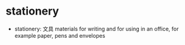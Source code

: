 # stationery

- stationery: 文具 materials for writing and for using in an office, for example paper, pens and envelopes
